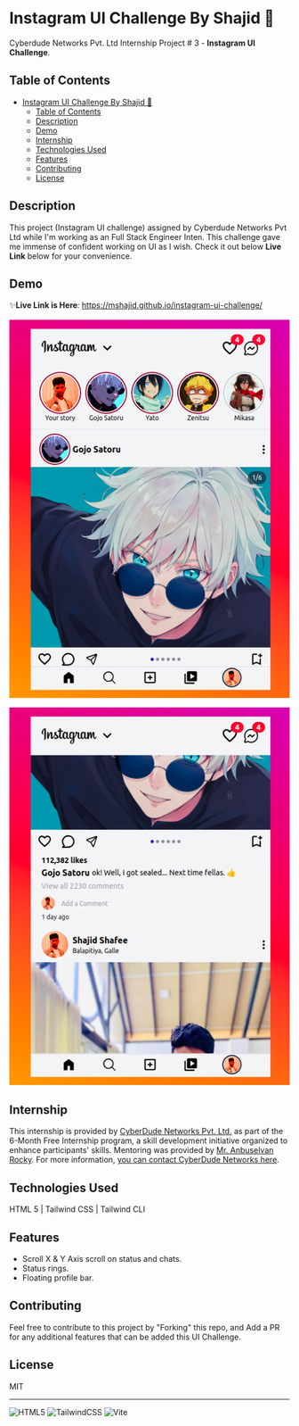 # Instagram UI Challenge By Shajid 🚀

Cyberdude Networks Pvt. Ltd Internship Project # 3 - **Instagram UI Challenge**.

## Table of Contents
- [Instagram UI Challenge By Shajid 🚀](#instagram-ui-challenge-by-shajid-)
  - [Table of Contents](#table-of-contents)
  - [Description](#description)
  - [Demo](#demo)
  - [Internship](#internship)
  - [Technologies Used](#technologies-used)
  - [Features](#features)
  - [Contributing](#contributing)
  - [License](#license)

## Description

This project (Instagram UI challenge) assigned by Cyberdude Networks Pvt Ltd while I'm working as an Full Stack Engineer Inten. This challenge gave me immense of confident working on UI as I wish. Check it out below **Live Link** below for your convenience. 


## Demo

✨**Live Link is Here**: https://mshajid.github.io/instagram-ui-challenge/
<br>
<br>
![Walkthrough demo](public/images/Instgram%201.png)

![Walkthrough demo](public/images/Instagram%202.png)

## Internship

This internship is provided by [CyberDude Networks Pvt. Ltd.](https://youtube.com/cyberdudenetworks) as part of the 6-Month Free Internship program, a skill development initiative organized to enhance participants' skills. Mentoring was provided by [Mr. Anbuselvan Rocky](https://instagram.com/anbuselvanrocky). For more information, [you can contact CyberDude Networks here](https://cyberdudenetworks.com).

## Technologies Used

HTML 5 | Tailwind CSS | Tailwind CLI

## Features

- Scroll X & Y Axis scroll on status and chats.
- Status rings.
- Floating profile bar.


## Contributing

Feel free to contribute to this project by "Forking" this repo, and Add a PR for any additional features that can be added this UI Challenge. 

## License

MIT

<!-- ## Acknowledgments

| Resources | Links |
|--|--|
| Color Pallet | colorhunt.co | -->


---

![HTML5](https://img.shields.io/badge/html5-%23E34F26.svg?style=for-the-badge&logo=html5&logoColor=white) ![TailwindCSS](https://img.shields.io/badge/tailwindcss-%2338B2AC.svg?style=for-the-badge&logo=tailwind-css&logoColor=white) ![Vite](https://img.shields.io/badge/vite-%23646CFF.svg?style=for-the-badge&logo=vite&logoColor=white)


